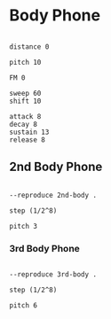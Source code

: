 # Body Phone

```scenario oscilla

distance 0

pitch 10

FM 0

sweep 60
shift 10

attack 8
decay 8
sustain 13
release 8

```

## 2nd Body Phone

```scenario oscilla

--reproduce 2nd-body .

step (1/2^8)

pitch 3

```

### 3rd Body Phone

```scenario oscilla

--reproduce 3rd-body .

step (1/2^8)

pitch 6

```
